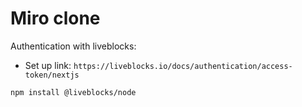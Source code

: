 # Miro clone

Authentication with liveblocks:

* Set up link: `https://liveblocks.io/docs/authentication/access-token/nextjs`

```bash
npm install @liveblocks/node
```
